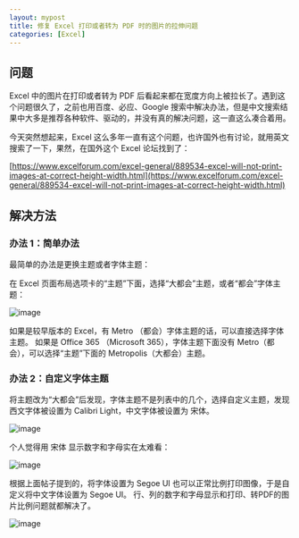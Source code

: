 ```yaml
---
layout: mypost
title: 修复 Excel 打印或者转为 PDF 时的图片的拉伸问题
categories: [Excel]
---
```


## 问题

Excel 中的图片在打印或者转为 PDF 后看起来都在宽度方向上被拉长了。遇到这个问题很久了，之前也用百度、必应、Google 搜索中解决办法，但是中文搜索结果中大多是推荐各种软件、驱动的，并没有真的解决问题，这一直这么凑合着用。

今天突然想起来，Excel 这么多年一直有这个问题，也许国外也有讨论，就用英文搜索了一下，果然，在国外这个 Excel 论坛找到了：

[https://www.excelforum.com/excel-general/889534-excel-will-not-print-images-at-correct-height-width.html](https://www.excelforum.com/excel-general/889534-excel-will-not-print-images-at-correct-height-width.html)

## 解决方法

### 办法 1：简单办法

最简单的办法是更换主题或者字体主题：

在 Excel 页面布局选项卡的“主题”下面，选择“大都会”主题，或者“都会”字体主题：

![image](theme1.png)

如果是较早版本的 Excel，有 Metro （都会）字体主题的话，可以直接选择字体主题。
如果是 Office 365 （Microsoft 365），字体主题下面没有 Metro（都会），可以选择“主题”下面的 Metropolis（大都会）主题。

### 办法 2：自定义字体主题

将主题改为“大都会”后发现，字体主题不是列表中的几个，选择自定义主题，发现西文字体被设置为 Calibri Light，中文字体被设置为 宋体。

![image](theme2.png)

个人觉得用 宋体 显示数字和字母实在太难看：

![image](font1.png)

根据上面帖子提到的，将字体设置为 Segoe UI 也可以正常比例打印图像，于是自定义将中文字体设置为 Segoe UI。
行、列的数字和字母显示和打印、转PDF的图片比例问题就都解决了。

![image](theme3.png)
